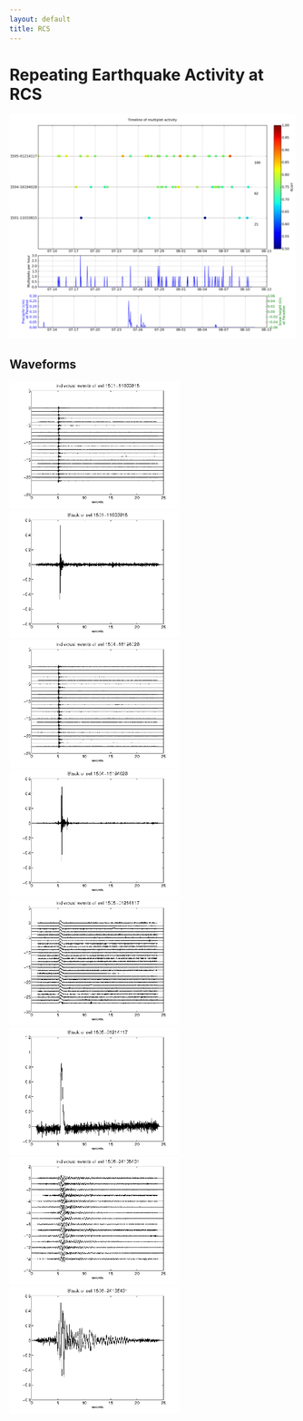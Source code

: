 ```yaml
---
layout: default
title: RCS
---
```


# Repeating Earthquake Activity at RCS
[<img src="figures/multTimeline20py.png" alt="multtimeline20" style="width: 900px;"/>](figures/multTimeline20py.png)

## Waveforms
[<img src="figures/1501-11033815_AllEv.png" alt="waveform" style="width: 300px;"/>](figures/1501-11033815_AllEv.png)[<img src="figures/1501-11033815_Stack.png" alt="waveform" style="width: 300px;"/>](figures/1501-11033815_Stack.png)[<img src="figures/1504-16194028_AllEv.png" alt="waveform" style="width: 300px;"/>](figures/1504-16194028_AllEv.png)[<img src="figures/1504-16194028_Stack.png" alt="waveform" style="width: 300px;"/>](figures/1504-16194028_Stack.png)[<img src="figures/1505-01214117_AllEv.png" alt="waveform" style="width: 300px;"/>](figures/1505-01214117_AllEv.png)[<img src="figures/1505-01214117_Stack.png" alt="waveform" style="width: 300px;"/>](figures/1505-01214117_Stack.png)[<img src="figures/1506-24135431_AllEv.png" alt="waveform" style="width: 300px;"/>](figures/1506-24135431_AllEv.png)[<img src="figures/1506-24135431_Stack.png" alt="waveform" style="width: 300px;"/>](figures/1506-24135431_Stack.png)